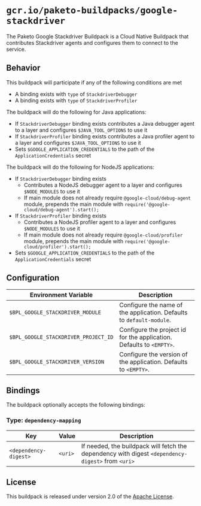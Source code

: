 # `gcr.io/paketo-buildpacks/google-stackdriver`
The Paketo Google Stackdriver Buildpack is a Cloud Native Buildpack that contributes Stackdriver agents and configures them to connect to the service.

## Behavior
This buildpack will participate if any of the following conditions are met

* A binding exists with `type` of `StackdriverDebugger`
* A binding exists with `type` of `StackdriverProfiler`

The buildpack will do the following for Java applications:

* If `StackdriverDebugger` binding exists contributes a Java debugger agent to a layer and configures `$JAVA_TOOL_OPTIONS` to use it
* If `StackdriverProfiler` binding exists contributes a Java profiler agent to a layer and configures `$JAVA_TOOL_OPTIONS` to use it
* Sets `$GOOGLE_APPLICATION_CREDENTIALS` to the path of the `ApplicationCredentials` secret

The buildpack will do the following for NodeJS applications:

* If `StackdriverDebugger` binding exists
  * Contributes a NodeJS debugger agent to a layer and configures `$NODE_MODULES` to use it
  * If main module does not already require `@google-cloud/debug-agent` module, prepends the main module with `require('@google-cloud/debug-agent').start();`
* If `StackdriverProfiler` binding exists
  * Contributes a NodeJS profiler agent to a layer and configures `$NODE_MODULES` to use it
  * If main module does not already require `@google-cloud/profiler` module, prepends the main module with `require('@google-cloud/profiler').start();`
* Sets `$GOOGLE_APPLICATION_CREDENTIALS` to the path of the `ApplicationCredentials` secret

## Configuration
| Environment Variable | Description
| -------------------- | -----------
| `$BPL_GOOGLE_STACKDRIVER_MODULE` | Configure the name of the application.  Defaults to `default-module`.
| `$BPL_GOOGLE_STACKDRIVER_PROJECT_ID` | Configure the project id for the application.  Defaults to `<EMPTY>`.
| `$BPL_GOOGLE_STACKDRIVER_VERSION` | Configure the version of the application.  Defaults to `<EMPTY>`.

## Bindings
The buildpack optionally accepts the following bindings:

### Type: `dependency-mapping`
|Key                   | Value   | Description
|----------------------|---------|------------
|`<dependency-digest>` | `<uri>` | If needed, the buildpack will fetch the dependency with digest `<dependency-digest>` from `<uri>`

## License
This buildpack is released under version 2.0 of the [Apache License][a].

[a]: http://www.apache.org/licenses/LICENSE-2.0

